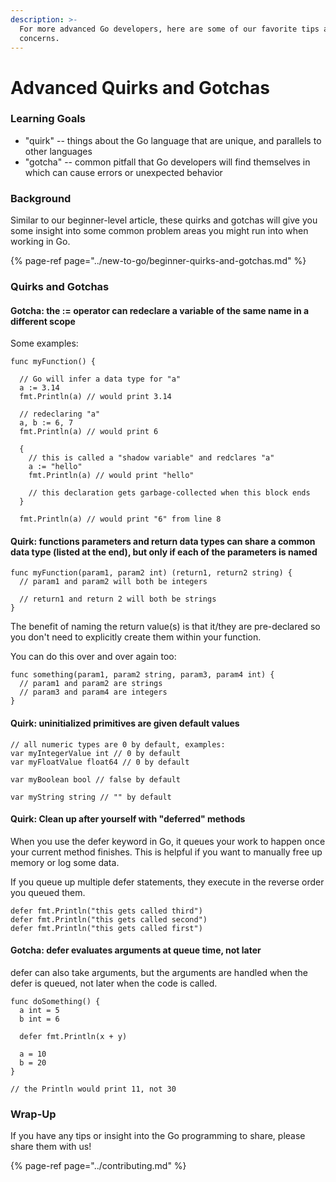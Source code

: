 ```yaml
---
description: >-
  For more advanced Go developers, here are some of our favorite tips and
  concerns.
---
```


# Advanced Quirks and Gotchas

### Learning Goals

* "quirk" -- things about the Go language that are unique, and parallels to other languages
* "gotcha" -- common pitfall that Go developers will find themselves in which can cause errors or unexpected behavior

### Background

Similar to our beginner-level article, these quirks and gotchas will give you some insight into some common problem areas you might run into when working in Go.

{% page-ref page="../new-to-go/beginner-quirks-and-gotchas.md" %}

### Quirks and Gotchas

#### Gotcha: the := operator can redeclare a variable of the same name in a different scope

Some examples:

```text
func myFunction() {

  // Go will infer a data type for "a"
  a := 3.14
  fmt.Println(a) // would print 3.14
  
  // redeclaring "a"
  a, b := 6, 7
  fmt.Println(a) // would print 6
  
  {
    // this is called a "shadow variable" and redclares "a"
    a := "hello"
    fmt.Println(a) // would print "hello"
    
    // this declaration gets garbage-collected when this block ends
  }
  
  fmt.Println(a) // would print "6" from line 8
```

#### 

#### Quirk: functions parameters and return data types can share a common data type \(listed at the end\), but only if each of the parameters is named

```text
func myFunction(param1, param2 int) (return1, return2 string) {
  // param1 and param2 will both be integers
  
  // return1 and return 2 will both be strings
}
```

The benefit of naming the return value\(s\) is that it/they are pre-declared so you don't need to explicitly create them within your function.

You can do this over and over again too:

```text
func something(param1, param2 string, param3, param4 int) {
  // param1 and param2 are strings
  // param3 and param4 are integers
}
```

#### 

#### Quirk: uninitialized primitives are given default values

```text
// all numeric types are 0 by default, examples:
var myIntegerValue int // 0 by default
var myFloatValue float64 // 0 by default

var myBoolean bool // false by default

var myString string // "" by default
```



#### Quirk: Clean up after yourself with "deferred" methods

When you use the defer keyword in Go, it queues your work to happen once your current method finishes. This is helpful if you want to manually free up memory or log some data.

If you queue up multiple defer statements, they execute in the reverse order you queued them.

```text
defer fmt.Println("this gets called third")
defer fmt.Println("this gets called second")
defer fmt.Println("this gets called first")
```

#### 

#### Gotcha: defer evaluates arguments at queue time, not later

defer can also take arguments, but the arguments are handled when the defer is queued, not later when the code is called.

```text
func doSomething() {
  a int = 5
  b int = 6

  defer fmt.Println(x + y)

  a = 10
  b = 20
}

// the Println would print 11, not 30
```



### Wrap-Up

If you have any tips or insight into the Go programming to share, please share them with us!

{% page-ref page="../contributing.md" %}



